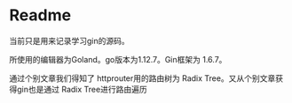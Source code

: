 # Readme

当前只是用来记录学习gin的源码。

所使用的编辑器为Goland。go版本为1.12.7。Gin框架为 1.6.7。

通过个别文章我们得知了 httprouter用的路由树为 Radix Tree。又从个别文章获得gin也是通过 Radix Tree进行路由遍历